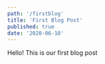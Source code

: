 ```yaml
---
path: '/firstblog'
title: 'First Blog Post'
published: true
date: '2020-06-10'
---
```


Hello! This is our first blog post

